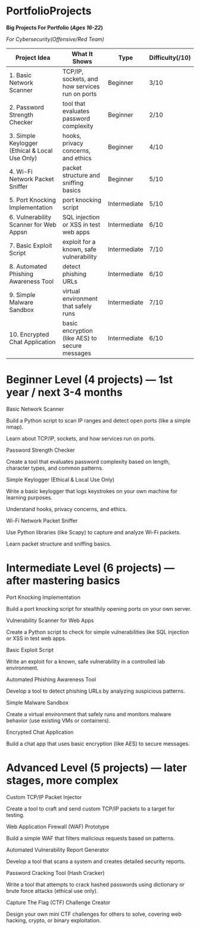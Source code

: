 # PortfolioProjects
**Big Projects For Portfolio (*Ages 16-22*)**

*For Cybersecurity(Offensive/Red Team)*


| Project Idea| What It Shows| Type | Difficulty(/10)|
|----------------------------------|---------------|-----------------------------|-----------------------------|
| 1. Basic Network Scanner  |  TCP/IP, sockets, and how services run on ports | Beginner |3/10|
| 2. Password Strength Checker  | tool that evaluates password complexity | Beginner |2/10|
| 3. Simple Keylogger (Ethical & Local Use Only)  |  hooks, privacy concerns, and ethics | Beginner |4/10|
| 4. Wi-Fi Network Packet Sniffer  |  packet structure and sniffing basics | Beginner |5/10|
| 5. Port Knocking Implementation  |  port knocking script | Intermediate  |5/10|
| 6. Vulnerability Scanner for Web Appsn  |  SQL injection or XSS in test web apps | Intermediate  |6/10|
| 7. Basic Exploit Script  |  exploit for a known, safe vulnerability | Intermediate  |7/10|
| 8. Automated Phishing Awareness Tool  |  detect phishing URLs | Intermediate  |6/10|
| 9. Simple Malware Sandbox   |  virtual environment that safely runs | Intermediate  |7/10|
| 10. Encrypted Chat Application  |  basic encryption (like AES) to secure messages | Intermediate  |6/10|

# 
# Beginner Level (4 projects) — 1st year / next 3-4 months
Basic Network Scanner

Build a Python script to scan IP ranges and detect open ports (like a simple nmap).

Learn about TCP/IP, sockets, and how services run on ports.

Password Strength Checker

Create a tool that evaluates password complexity based on length, character types, and common patterns.

Simple Keylogger (Ethical & Local Use Only)

Write a basic keylogger that logs keystrokes on your own machine for learning purposes.

Understand hooks, privacy concerns, and ethics.

Wi-Fi Network Packet Sniffer

Use Python libraries (like Scapy) to capture and analyze Wi-Fi packets.

Learn packet structure and sniffing basics.

# 
# Intermediate Level (6 projects) — after mastering basics
Port Knocking Implementation

Build a port knocking script for stealthily opening ports on your own server.

Vulnerability Scanner for Web Apps

Create a Python script to check for simple vulnerabilities like SQL injection or XSS in test web apps.

Basic Exploit Script

Write an exploit for a known, safe vulnerability in a controlled lab environment.

Automated Phishing Awareness Tool

Develop a tool to detect phishing URLs by analyzing suspicious patterns.

Simple Malware Sandbox

Create a virtual environment that safely runs and monitors malware behavior (use existing VMs or containers).

Encrypted Chat Application

Build a chat app that uses basic encryption (like AES) to secure messages.

# 
# Advanced Level (5 projects) — later stages, more complex
Custom TCP/IP Packet Injector

Create a tool to craft and send custom TCP/IP packets to a target for testing.

Web Application Firewall (WAF) Prototype

Build a simple WAF that filters malicious requests based on patterns.

Automated Vulnerability Report Generator

Develop a tool that scans a system and creates detailed security reports.

Password Cracking Tool (Hash Cracker)

Write a tool that attempts to crack hashed passwords using dictionary or brute force attacks (ethical use only).

Capture The Flag (CTF) Challenge Creator

Design your own mini CTF challenges for others to solve, covering web hacking, crypto, or binary exploitation.
